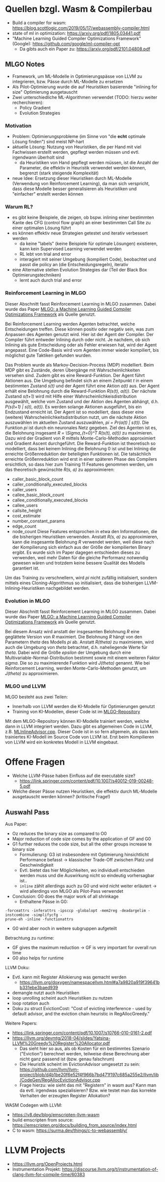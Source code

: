 # Quellen bzgl. Wasm & Compilerbau #

- Build a compiler for wasm: https://blog.scottlogic.com/2019/05/17/webassembly-compiler.html
- state of ml in optimization: https://arxiv.org/pdf/1805.03441.pdf
- "Machine Learning Guided Compiler Optimizations Framework" (Google):
	https://github.com/google/ml-compiler-opt
	- Da gibts auch ein Paper zu: https://arxiv.org/pdf/2101.04808.pdf

## MLGO Notes ##

- Framework, um ML-Modelle in Optimierungspässe von LLVM
zu integrieren, bzw. Pässe durch ML-Modelle zu ersetzen
- Als Pilot-Optimierung wurde die auf Heuristiken basierende
"inlining for size" Optimierung ausgetauscht
- Zwei unterschiedliche ML-Algorithmen verwendet (TODO: hierzu weiter recherchieren):
	- Policy Gradient
	- Evolution Strategies

### Motivation ###

- Problem: Optimierungsprobleme (im Sinne von "die **echt** optimale Lösung finden")
sind meist NP-hart
- aktuelle Lösung: Nutzung von Heuristiken, die per Hand mit viel Fachwissen erstellt
werden, gepflegt werden müssen und evtl. irgendwann überholt sind
	- da Heuristiken von Hand gepflegt werden müssen, ist die Anzahl der Parameter, die effektiv
	in Heuristik verwendet werden können, begrenzt (stark steigende Komplexität)
- neue Idee: Ersetzung dieser Heuristiken durch ML-Modelle (Verwendung von Reinforcement Learning),
da man sich verspricht, dass diese Modelle besser generalisieren als
Heuristiken und "einfacher" erstellt werden können

### Warum RL? ###

- es gibt keine Beispiele, die zeigen, ob bspw. inlining einer bestimmten Kante
des CFG (control flow graph) an einer bestimmten Call Site zu einer optimalen Lösung führt
- es können effektiv neue Strategien getestet und iterativ verbessert werden
	- da keine "labels" (keine Beispiele für optimale Lösungen) existieren,
	kann kein Supervised Learning verwendet werden
	- RL lebt von trial and error
	- interagiert mit seiner Umgebung (kompiliert Code), beobachtet und passt die
	policy an (die Entscheidungsregeln), iterativ
- eine Alternative stellen Evolution Strategies dar (Teil der Black Box Optimierungstechniken)
	- lernt auch durch trial and error

### Reinforcement Learning in MLGO ###

Dieser Abschnitt fasst Reinforcement Learning in MLGO zusammen. Dabei wurde das Paper [MLGO: a Machine Learning Guided Compiler Optimizations Framework](https://arxiv.org/abs/2101.04808) als Quelle genutzt.

Bei Reinforcement Learning werden Agenten betrachtet, welche Entscheidungen treffen. Diese können positiv oder negativ sein, was zum Anpassen des Agenten genutzt wird.
Hier ist der Agent der Compiler. Der Compiler führt entweder Inlining durch oder nicht. Je nachdem, ob sich Inlining als gute Entscheidung oder als Fehler erwiesen hat, wird der Agent angepasst.
Eine Code-Basis wird vom Agenten immer wieder kompiliert, bis möglichst gute Taktiken gefunden wurden.

Das Problem wurde als Markov-Decision-Process (MDP) modelliert. Beim MDP gibt es Zustände, deren Übergänge mit Wahrscheinlichkeiten versehen sind. Zudem gibt es eine Reward-Funktion. Der Agent führt Aktionen aus.
Die Umgebung befindet sich an einem Zeitpunkt *t* in einem bestimmten Zustand *s(t)* und der Agent führt eine Aktion *a(t)* aus. Der Agent erhält eine Belohnung durch die Reward-Funktion *R(s(t), a(t))*. Der nächste Zustand *s(t+1)* wird mit Hilfe einer Wahrscheinlichkeisdistribution ausgewählt, welche vom Zustand und der Aktion des Agenten abhängt, d.h. *P(s(t+1) | s(t), a(t))*. Es werden solange Aktionen ausgeführt, bis ein Endzustand erreicht ist.
Der Agent ist so modelliert, dass dieser eine (weitere) Wahrscheinlichkeitsdistribution nutzt, um die nächste Aktion auszuwählen im aktuellen Zustand auszuwählen, *pi = Pr(a(t) | s(t))*. Die Funktion *pi* ist durch ein neuronales Netz gegeben. Ziel des Agenten ist es, die Belohnung insgesamt *R = \Sigma_{t=0}^T R(s(t), a(t))* zu maximieren. Dazu wird der Gradient von *R* mittels Monte-Carlo-Methoden approximiert und Gradient Ascent durchgeführt.
Die Reward-Funktion ist theoretisch so modelliert, dass bei keinem Inlining die Belohnung 0 ist und bei Inlining die erreichte Größenreduktion der beteiligten Funktionen ist. Die tatsächlich erreichte Größenreduktion wird erst in einer späteren Phase des Compilers ersichtlich, so dass hier zum Training 11 Features genommen werden, um das theoretisch gewünschte *R(s, a)* zu approximieren:
- caller_basic_block_count
- caller_conditionally_executed_blocks
- caller_users
- callee_basic_block_count
- callee_conditionally_executed_blocks
- callee_users
- callsite_height
- cost_estimate
- number_constant_params
- edge_count
- node_count
Diese Features entsprochen in etwa den Informationen, die die bisherigen Heuristiken verwenden.
Anstatt *R(s, a)* zu approximieren, kann die insgesamte Belohnung *R* verwendet werden, weil diese nach der Kompilierung sich einfach aus der Größe der kompilierten Binary ergibt. Es wurde sich im Paper dagegen entschieden dieses zu verwenden, weil mehr Daten für die gleiche Performanz notwendig gewesen wären und trotzdem keine bessere Qualität des Modells garantiert ist.

Um das Training zu verschnellern, wird *pi* nicht zufällig initialisiert, sondern mittels eines Cloning-Algorithmus so initialisiert, dass die bisherigen LLVM-Inlining-Heuristiken nachgebildet werden.

### Evolution in MLGO ###

Dieser Abschnitt fasst Reinforcement Learning in MLGO zusammen. Dabei wurde das Paper [MLGO: a Machine Learning Guided Compiler Optimizations Framework](https://arxiv.org/abs/2101.04808) als Quelle genutzt.

Bei diesem Ansatz wird anstatt der insgesamten Belohnung *R* eine geglättete Version von *R* maximiert. Die Belohnung *R* hängt von den Parametern *theta* des Modells *pi* ab. Anstatt *R(theta)* zu maximieren, wird auch die Umgebung von *theta* betrachtet, d.h. naheliegende Werte für *theta*. Dabei wird die Größe *epsilon* der Umgebung durch eine Multivariable-Normal-Distribution bestimmt sowie mit einem weiteren Faktor *sigma*. Die so zu maximierende Funktion wird *J(theta)* genannt.
Wie bei Reinforcement Learning, werden Monte-Carlo-Methoden genutzt, um *J(theta)* zu approximieren.

### MLGO und LLVM ###

MLGO besteht aus zwei Teilen:

- Innerhalb von LLVM werden die KI-Modelle für Optimierungen genutzt
- Training von KI-Modellen, dieser Code ist im [MLGO-Repository](https://github.com/google/ml-compiler-opt)

Mit dem MLGO-Repository können KI-Modelle trainiert werden, welche dann in LLVM integriert werden. Dazu gibt es allgemeinen Code in LLVM, z.B. [MLInlineAdvisor.cpp](https://github.com/llvm/llvm-project/blob/main/llvm/lib/Analysis/MLInlineAdvisor.cpp). Dieser Code ist in so fern allgemein, als dass kein trainiertes KI-Modell im Source Code von LLVM ist. Erst beim Kompilieren von LLVM wird ein konkretes Modell in LLVM eingebaut.

# Offene Fragen #

- Welche LLVM-Pässe haben Einfluss auf die executable size?
	- https://link.springer.com/content/pdf/10.1007/s40012-019-00248-5.pdf
- Welche dieser Pässe nutzen Heuristiken, die effektiv durch
	ML-Modelle ausgetauscht werden können? (kritische Frage!)

## Auswahl Pass ##

Aus Paper:
- Oz reduces the binary size as compared to O0
- Major reduction of code size comes by the application of GF
and G0
- G1 further reduces the code size, but all the other groups
increase te binary size
	- Formulierung: G3 ist insbesondere mit Optimierung hinsichtlicht
	Performance befasst -> klassischer Trade-Off zwischen Platz
	und Geschwindigkeit
	- Evtl. bietet das hier Möglichkeiten, wo individuell
	entschieden werden muss und die Auswirkung nicht so
	eindeutig vorhersagbar ist..
	- `inline` zählt allerdings auch zu G0 und wird nicht weiter
	erläutert -> wird allerdings von MLGO als Pilot-Pass verwendet
- Conclusion: G0 does the major work of all shrinkage
	- Enthaltene Pässe in G0:
```
-forceattrs -inferattrs -ipsccp -globalopt -mem2reg -deadargelim -instcombine -simplifycfg -
prune-eh -inline -functionattrs
```
- G0 wird aber noch in weitere subgruppen aufgeteilt

Betrachtung zu runtime:
- GF gives the maximum reduction -> GF is very important for
overall run time
- G0 also helps for runtime

LLVM Doku:
- Evtl. kann mit Register Allokierung was gemacht werden
	- https://llvm.org/doxygen/namespacellvm.html#a7a9820a919f39641bb331ebe3baed939
- demangle nutzt auch Heuristiken
- loop unrolling scheint auch Heuristiken zu nutzen
- loop rotation auch
- Doku zu struct EvictionCost: "Cost of evicting interference - used by default advisor, and the eviction chain heuristic in RegAllocGreedy."



Weitere Papers:
- https://link.springer.com/content/pdf/10.1007/s10766-010-0161-2.pdf
- https://llvm.org/devmtg/2018-04/slides/Yatsina-LLVM%20Greedy%20Register%20Allocator.pdf
	- Das sieht hier so aus, als ob Kosten für ein bestimmtes
	Szenario ("Eviction") berechnet werden, teilweise diese Berechnung aber nicht
	ganz passend ist (bzw. genau falschrum)
	- Die Heuristik scheint im EvictionAdvisor umgesetzt
	zu sein: https://github.com/llvm/llvm-project/blob/d4b1be20f6e52f4f966b7bd471f197c685a255e2/llvm/lib/CodeGen/RegAllocEvictionAdvisor.cpp
	- Frage hierzu: wie sieht das mit "Registern" in wasm aus?
	Kann man da evtl. irgendwas spezialisieren? Bzw. wie testet
	man das korrekte Verhalten der erzeugten Register Allokation?

WASM Codegen with LLVM:
- https://v8.dev/blog/emscripten-llvm-wasm
- build emscripten from source: https://emscripten.org/docs/building_from_source/index.html
- C to wasm: https://surma.dev/things/c-to-webassembly/

# LLVM Projects #

- https://llvm.org/OpenProjects.html
- Instrumentation Projekt: https://discourse.llvm.org/t/instrumentation-of-clang-llvm-for-compile-time/60383
